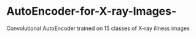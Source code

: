# AutoEncoder-for-X-ray-Images-
Convolutional AutoEncoder trained on 15 classes of X-ray illness images 

